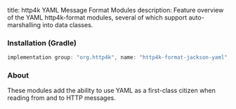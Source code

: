 title: http4k YAML Message Format Modules
description: Feature overview of the YAML http4k-format modules, several of which support auto-marshalling into data classes.

### Installation (Gradle)

```groovy
implementation group: "org.http4k", name: "http4k-format-jackson-yaml", version: "3.271.0"
```

### About
These modules add the ability to use YAML as a first-class citizen when reading from and to HTTP messages. 

[http4k]: https://http4k.org

